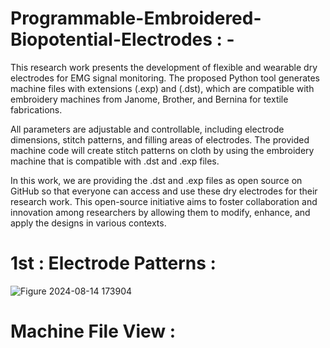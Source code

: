 # Programmable-Embroidered-Biopotential-Electrodes : - 

This research work presents the development of flexible and wearable dry electrodes for EMG signal monitoring. The proposed Python tool generates machine files with extensions (.exp) and (.dst), which are compatible with embroidery machines from Janome, Brother, and Bernina for textile fabrications.

All parameters are adjustable and controllable, including electrode dimensions, stitch patterns, and filling areas of electrodes. The provided machine code will create stitch patterns on cloth by using the embroidery machine that is compatible with .dst and .exp files.

In this work, we are providing the .dst and .exp files as open source on GitHub so that everyone can access and use these dry electrodes for their research work. This open-source initiative aims to foster collaboration and innovation among researchers by allowing them to modify, enhance, and apply the designs in various contexts.
#
# 1st : Electrode Patterns :   
![Figure 2024-08-14 173904](https://github.com/user-attachments/assets/cbcf7e69-dbe1-4feb-9300-c2a22a71fd98)

# Machine File View :



